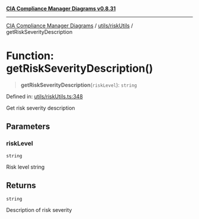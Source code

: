 [**CIA Compliance Manager Diagrams v0.8.31**](../../../README.md)

***

[CIA Compliance Manager Diagrams](../../../modules.md) / [utils/riskUtils](../README.md) / getRiskSeverityDescription

# Function: getRiskSeverityDescription()

> **getRiskSeverityDescription**(`riskLevel`): `string`

Defined in: [utils/riskUtils.ts:348](https://github.com/Hack23/cia-compliance-manager/blob/85c025371255f412469ec0119911b7cb143a6212/src/utils/riskUtils.ts#L348)

Get risk severity description

## Parameters

### riskLevel

`string`

Risk level string

## Returns

`string`

Description of risk severity
